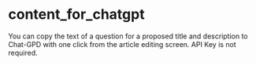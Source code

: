 # content_for_chatgpt
You can copy the text of a question for a proposed title and description to Chat-GPD with one click from the article editing screen. API Key is not required.

